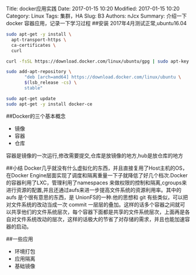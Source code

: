 Title: docker应用实践
Date: 2017-01-15 10:20
Modified: 2017-01-15 10:20
Category: Linux
Tags: 集群，HA
Slug: B3
Authors: nJcx
Summary: 介绍一下docker 容器应用，记录一下学习过程
##安装
2017年4月测试正常,ubuntu16.04
```bash
sudo apt-get -y install \
  apt-transport-https \
  ca-certificates \
  curl

curl -fsSL https://download.docker.com/linux/ubuntu/gpg | sudo apt-key add -

sudo add-apt-repository \
       "deb [arch=amd64] https://download.docker.com/linux/ubuntu \
       $(lsb_release -cs) \
       stable"

sudo apt-get update
sudo apt-get -y install docker-ce

```

##Docker的三个基本概念
* 镜像
* 容器
* 仓库

容器是镜像的一次运行,修改需要提交,仓库是放镜像的地方,hub是放仓库的地方

##小结
Docker几乎就没有什么虚拟化的东西，并且直接复用了Host主机的OS，在Docker Engine层面实现了调度和隔离重量一下子就降低了好几个档次.Docker的容器利用了LXC，管理利用了namespaces 来做权限的控制和隔离,cgroups来进行资源的配置,并且还通过aufs来进一步提高文件系统的资源利用率。其中的 aufs 是个很有意思的东西，是 UnionFS的一种.他的思想和 git 有些类似，可以把对文件系统的改动当成一次 commit 一层层的叠加。这样的话多个容器之间就可以共享他们的文件系统层次，每个容器下面都是共享的文件系统层次，上面再是各自对文件系统改动的层次，这样的话极大的节省了对存储的需求，并且也能加速容器的启动。

##一些应用
- 环境打包
- 应用隔离
- 基础镜像
